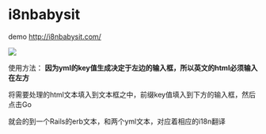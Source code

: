 # i8nbabysit
demo http://i8nbabysit.com/

![](http://i8nbabysit.com/intro.gif)

使用方法：
**因为yml的key值生成决定于左边的输入框，所以英文的html必须输入在左方**  

将需要处理的html文本填入到文本框之中，前缀key值填入到下方的输入框，然后点击Go  

就会的到一个Rails的erb文本，和两个yml文本，对应着相应的i18n翻译  

